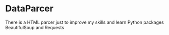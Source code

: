 # DataParcer
There is a HTML parcer just to improve my skills and learn Python packages BeautifulSoup and Requests
